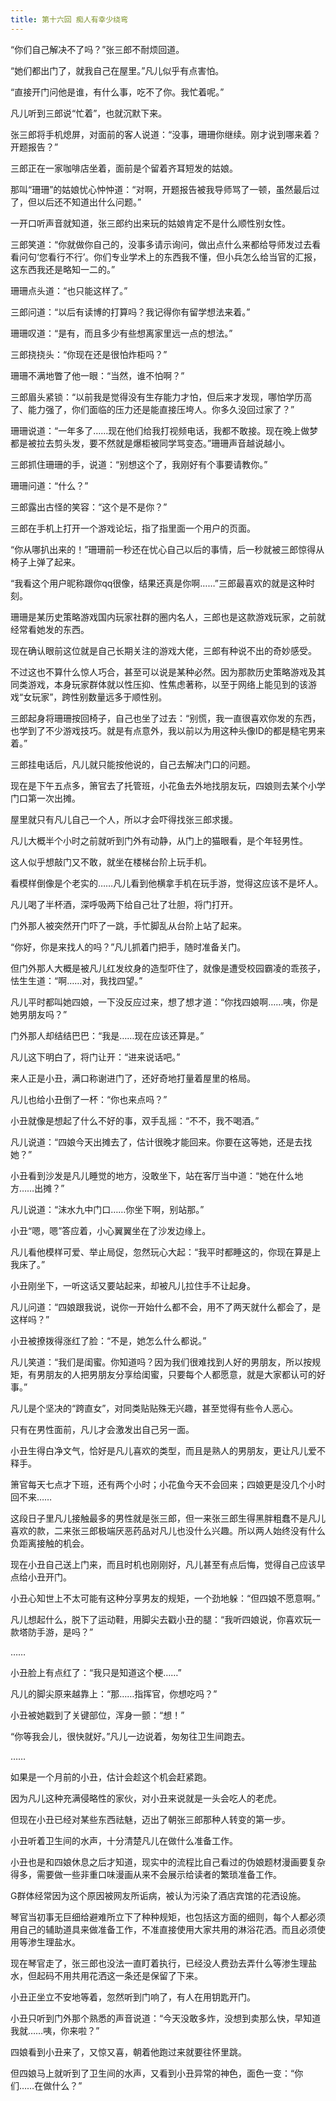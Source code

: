 ```yaml
---
title: 第十六回 痴人有幸少绕弯
---
```


“你们自己解决不了吗？”张三郎不耐烦回道。

“她们都出门了，就我自己在屋里。”凡儿似乎有点害怕。

“直接开门问他是谁，有什么事，吃不了你。我忙着呢。”

凡儿听到三郎说“忙着”，也就沉默下来。

张三郎将手机熄屏，对面前的客人说道：“没事，珊珊你继续。刚才说到哪来着？开题报告？”

三郎正在一家咖啡店坐着，面前是个留着齐耳短发的姑娘。

那叫“珊珊”的姑娘忧心忡忡道：“对啊，开题报告被我导师骂了一顿，虽然最后过了，但以后还不知道出什么问题。”

一开口听声音就知道，张三郎约出来玩的姑娘肯定不是什么顺性别女性。

三郎笑道：“你就做你自己的，没事多请示询问，做出点什么来都给导师发过去看看问句‘您看行不行’。你们专业学术上的东西我不懂，但小兵怎么给当官的汇报，这东西我还是略知一二的。”

珊珊点头道：“也只能这样了。”

三郎问道：“以后有读博的打算吗？我记得你有留学想法来着。”

珊珊叹道：“是有，而且多少有些想离家里远一点的想法。”

三郎挠挠头：“你现在还是很怕炸柜吗？”

珊珊不满地瞥了他一眼：“当然，谁不怕啊？”

三郎眉头紧锁：“以前我是觉得没有生存能力才怕，但后来才发现，哪怕学历高了、能力强了，你们面临的压力还是能直接压垮人。你多久没回过家了？”

珊珊说道：“一年多了……现在他们给我打视频电话，我都不敢接。现在晚上做梦都是被拉去剪头发，要不然就是爆柜被同学骂变态。”珊珊声音越说越小。

三郎抓住珊珊的手，说道：“别想这个了，我刚好有个事要请教你。”

珊珊问道：“什么？”

三郎露出古怪的笑容：“这个是不是你？”

三郎在手机上打开一个游戏论坛，指了指里面一个用户的页面。

“你从哪扒出来的！”珊珊前一秒还在忧心自己以后的事情，后一秒就被三郎惊得从椅子上弹了起来。

“我看这个用户昵称跟你qq很像，结果还真是你啊……”三郎最喜欢的就是这种时刻。

珊珊是某历史策略游戏国内玩家社群的圈内名人，三郎也是这款游戏玩家，之前就经常看她发的东西。

现在确认眼前这位就是自己长期关注的游戏大佬，三郎有种说不出的奇妙感受。

不过这也不算什么惊人巧合，甚至可以说是某种必然。因为那款历史策略游戏及其同类游戏，本身玩家群体就以性压抑、性焦虑著称，以至于网络上能见到的该游戏“女玩家”，跨性别数量远多于顺性别。

三郎起身将珊珊按回椅子，自己也坐了过去：“别慌，我一直很喜欢你发的东西，也学到了不少游戏技巧。就是有点意外，我以前以为用这种头像ID的都是糙宅男来着。”

三郎挂电话后，凡儿就只能按他说的，自己去解决门口的问题。

现在是下午五点多，箫官去了托管班，小花鱼去外地找朋友玩，四娘则去某个小学门口第一次出摊。

屋里就只有凡儿自己一个人，所以才会吓得找张三郎求援。

凡儿大概半个小时之前就听到门外有动静，从门上的猫眼看，是个年轻男性。

这人似乎想敲门又不敢，就坐在楼梯台阶上玩手机。

看模样倒像是个老实的……凡儿看到他横拿手机在玩手游，觉得这应该不是坏人。

凡儿喝了半杯酒，深呼吸两下给自己壮了壮胆，将门打开。

门外那人被突然开门吓了一跳，手忙脚乱从台阶上站了起来。

“你好，你是来找人的吗？”凡儿抓着门把手，随时准备关门。

但门外那人大概是被凡儿红发纹身的造型吓住了，就像是遭受校园霸凌的乖孩子，怯生生道：“啊……对，我找四望。”

凡儿平时都叫她四娘，一下没反应过来，想了想才道：“你找四娘啊……咦，你是她男朋友吗？”

门外那人却结结巴巴：“我是……现在应该还算是。”

凡儿这下明白了，将门让开：“进来说话吧。”

来人正是小丑，满口称谢进门了，还好奇地打量着屋里的格局。

凡儿也给小丑倒了一杯：“你也来点吗？”

小丑就像是想起了什么不好的事，双手乱摇：“不不，我不喝酒。”

凡儿说道：“四娘今天出摊去了，估计很晚才能回来。你要在这等她，还是去找她？”

小丑看到沙发是凡儿睡觉的地方，没敢坐下，站在客厅当中道：“她在什么地方……出摊？”

凡儿说道：“沫水九中门口……你坐下啊，别站那。”

小丑“嗯，嗯”答应着，小心翼翼坐在了沙发边缘上。

凡儿看他模样可爱、举止局促，忽然玩心大起：“我平时都睡这的，你现在算是上我床了。”

小丑刚坐下，一听这话又要站起来，却被凡儿拉住手不让起身。

凡儿问道：“四娘跟我说，说你一开始什么都不会，用不了两天就什么都会了，是这样吗？”

小丑被撩拨得涨红了脸：“不是，她怎么什么都说。”

凡儿笑道：“我们是闺蜜。你知道吗？因为我们很难找到人好的男朋友，所以按规矩，有男朋友的人把男朋友分享给闺蜜，只要每个人都愿意，就是大家都认可的好事。”

凡儿是个坚决的“跨直女”，对同类贴贴殊无兴趣，甚至觉得有些令人恶心。

只有在男性面前，凡儿才会激发出自己另一面。

小丑生得白净文气，恰好是凡儿喜欢的类型，而且是熟人的男朋友，更让凡儿爱不释手。

箫官每天七点才下班，还有两个小时；小花鱼今天不会回来；四娘更是没几个小时回不来……

这段日子里凡儿接触最多的男性就是张三郎，但一来张三郎生得黑胖粗蠢不是凡儿喜欢的款，二来张三郎极端厌恶药品对凡儿也没什么兴趣。所以两人始终没有什么负距离接触的机会。

现在小丑自己送上门来，而且时机也刚刚好，凡儿甚至有点后悔，觉得自己应该早点给小丑开门。

小丑心知世上不太可能有这种分享男友的规矩，一个劲地躲：“但四娘不愿意啊。”

凡儿想起什么，脱下了运动鞋，用脚尖去戳小丑的腿：“我听四娘说，你喜欢玩一款塔防手游，是吗？”

……

小丑脸上有点红了：“我只是知道这个梗……”

凡儿的脚尖原来越靠上：“那……指挥官，你想吃吗？”

小丑被她戳到了关键部位，浑身一颤：“想！”

“你等我会儿，很快就好。”凡儿一边说着，匆匆往卫生间跑去。

……

如果是一个月前的小丑，估计会趁这个机会赶紧跑。

因为凡儿这种充满侵略性的家伙，对小丑来说就是一头会吃人的老虎。

但现在小丑已经对某些东西祛魅，迈出了朝张三郎那种人转变的第一步。

小丑听着卫生间的水声，十分清楚凡儿在做什么准备工作。

小丑也是和四娘休息之后才知道，现实中的流程比自己看过的伪娘题材漫画要复杂得多，需要做一些非重口味漫画从来不会展示给读者的繁琐准备工作。

G群体经常因为这个原因被网友所诟病，被认为污染了酒店宾馆的花洒设施。

琴官当初事无巨细给避难所立下了种种规矩，也包括这方面的细则，每个人都必须用自己的辅助道具来做准备工作，不准直接使用大家共用的淋浴花洒。而且必须使用等渗生理盐水。

现在琴官走了，张三郎也没法一直盯着执行，已经没人费劲去弄什么等渗生理盐水，但起码不用共用花洒这一条还是保留了下来。

小丑正坐立不安地等着，忽然听到门响了，有人在用钥匙开门。

小丑只听到门外那个熟悉的声音说道：“今天没敢多炸，没想到卖那么快，早知道我就……咦，你来啦？”

四娘看到小丑来了，又惊又喜，朝着他跑过来就要往怀里跳。

但四娘马上就听到了卫生间的水声，又看到小丑异常的神色，面色一变：“你们……在做什么？”
